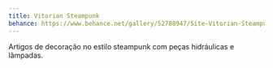 ```yaml
---
title: Vitorian Steampunk
behance: https://www.behance.net/gallery/52788947/Site-Vitorian-Steampunk
---
```


Artigos de decoração no estilo steampunk com peças hidráulicas e lâmpadas.